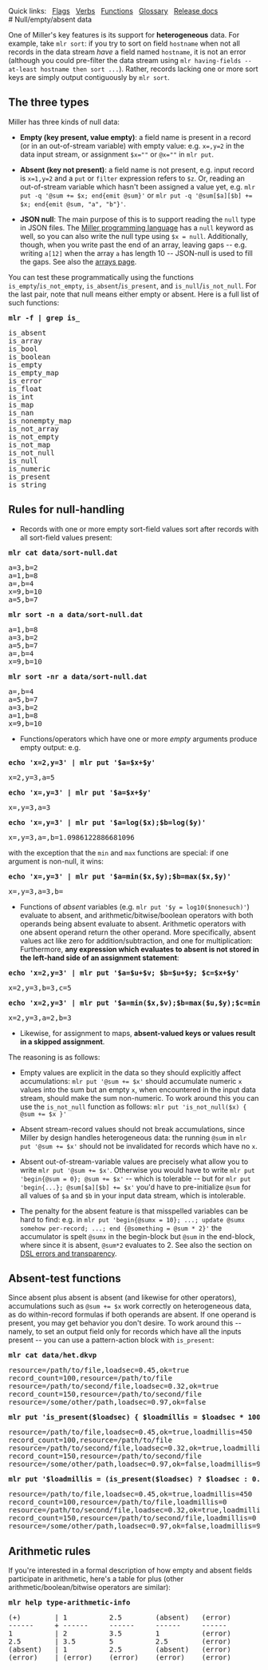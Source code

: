 <!---  PLEASE DO NOT EDIT DIRECTLY. EDIT THE .md.in FILE PLEASE. --->
<div>
<span class="quicklinks">
Quick links:
&nbsp;
<a class="quicklink" href="../reference-main-flag-list/index.html">Flags</a>
&nbsp;
<a class="quicklink" href="../reference-verbs/index.html">Verbs</a>
&nbsp;
<a class="quicklink" href="../reference-dsl-builtin-functions/index.html">Functions</a>
&nbsp;
<a class="quicklink" href="../glossary/index.html">Glossary</a>
&nbsp;
<a class="quicklink" href="../release-docs/index.html">Release docs</a>
</span>
</div>
# Null/empty/absent data

One of Miller's key features is its support for **heterogeneous** data.  For example, take `mlr sort`: if you try to sort on field `hostname` when not all records in the data stream *have* a field named `hostname`, it is not an error (although you could pre-filter the data stream using `mlr having-fields --at-least hostname then sort ...`).  Rather, records lacking one or more sort keys are simply output contiguously by `mlr sort`.

## The three types

Miller has three kinds of null data:

* **Empty (key present, value empty)**: a field name is present in a record (or in an out-of-stream variable) with empty value: e.g. `x=,y=2` in the data input stream, or assignment `$x=""` or `@x=""` in `mlr put`.

* **Absent (key not present)**: a field name is not present, e.g. input record is `x=1,y=2` and a `put` or `filter` expression refers to `$z`. Or, reading an out-of-stream variable which hasn't been assigned a value yet, e.g.  `mlr put -q '@sum += $x; end{emit @sum}'` or `mlr put -q '@sum[$a][$b] += $x; end{emit @sum, "a", "b"}'`.

* **JSON null**: The main purpose of this is to support reading the `null` type in JSON files. The [Miller programming language](miller-programming-language.md) has a `null` keyword as well, so you can also write the null type using `$x = null`. Additionally, though, when you write past the end of an array, leaving gaps -- e.g. writing `a[12]` when the array `a` has length 10 -- JSON-null is used to fill the gaps. See also the [arrays page](reference-main-arrays.md#auto-extend-and-null-gaps).

You can test these programmatically using the functions `is_empty`/`is_not_empty`, `is_absent`/`is_present`, and `is_null`/`is_not_null`. For the last pair, note that null means either empty or absent. Here is a full list of such functions:

<pre class="pre-highlight-in-pair">
<b>mlr -f | grep is_</b>
</pre>
<pre class="pre-non-highlight-in-pair">
is_absent
is_array
is_bool
is_boolean
is_empty
is_empty_map
is_error
is_float
is_int
is_map
is_nan
is_nonempty_map
is_not_array
is_not_empty
is_not_map
is_not_null
is_null
is_numeric
is_present
is_string
</pre>

## Rules for null-handling

* Records with one or more empty sort-field values sort after records with all sort-field values present:

<pre class="pre-highlight-in-pair">
<b>mlr cat data/sort-null.dat</b>
</pre>
<pre class="pre-non-highlight-in-pair">
a=3,b=2
a=1,b=8
a=,b=4
x=9,b=10
a=5,b=7
</pre>

<pre class="pre-highlight-in-pair">
<b>mlr sort -n a data/sort-null.dat</b>
</pre>
<pre class="pre-non-highlight-in-pair">
a=1,b=8
a=3,b=2
a=5,b=7
a=,b=4
x=9,b=10
</pre>

<pre class="pre-highlight-in-pair">
<b>mlr sort -nr a data/sort-null.dat</b>
</pre>
<pre class="pre-non-highlight-in-pair">
a=,b=4
a=5,b=7
a=3,b=2
a=1,b=8
x=9,b=10
</pre>

* Functions/operators which have one or more *empty* arguments produce empty output: e.g.

<pre class="pre-highlight-in-pair">
<b>echo 'x=2,y=3' | mlr put '$a=$x+$y'</b>
</pre>
<pre class="pre-non-highlight-in-pair">
x=2,y=3,a=5
</pre>

<pre class="pre-highlight-in-pair">
<b>echo 'x=,y=3' | mlr put '$a=$x+$y'</b>
</pre>
<pre class="pre-non-highlight-in-pair">
x=,y=3,a=3
</pre>

<pre class="pre-highlight-in-pair">
<b>echo 'x=,y=3' | mlr put '$a=log($x);$b=log($y)'</b>
</pre>
<pre class="pre-non-highlight-in-pair">
x=,y=3,a=,b=1.0986122886681096
</pre>

with the exception that the `min` and `max` functions are special: if one argument is non-null, it wins:

<pre class="pre-highlight-in-pair">
<b>echo 'x=,y=3' | mlr put '$a=min($x,$y);$b=max($x,$y)'</b>
</pre>
<pre class="pre-non-highlight-in-pair">
x=,y=3,a=3,b=
</pre>

* Functions of *absent* variables (e.g. `mlr put '$y = log10($nonesuch)'`) evaluate to absent, and arithmetic/bitwise/boolean operators with both operands being absent evaluate to absent. Arithmetic operators with one absent operand return the other operand. More specifically, absent values act like zero for addition/subtraction, and one for multiplication: Furthermore, **any expression which evaluates to absent is not stored in the left-hand side of an assignment statement**:

<pre class="pre-highlight-in-pair">
<b>echo 'x=2,y=3' | mlr put '$a=$u+$v; $b=$u+$y; $c=$x+$y'</b>
</pre>
<pre class="pre-non-highlight-in-pair">
x=2,y=3,b=3,c=5
</pre>

<pre class="pre-highlight-in-pair">
<b>echo 'x=2,y=3' | mlr put '$a=min($x,$v);$b=max($u,$y);$c=min($u,$v)'</b>
</pre>
<pre class="pre-non-highlight-in-pair">
x=2,y=3,a=2,b=3
</pre>

* Likewise, for assignment to maps, **absent-valued keys or values result in a skipped assignment**.

The reasoning is as follows:

* Empty values are explicit in the data so they should explicitly affect accumulations: `mlr put '@sum += $x'` should accumulate numeric `x` values into the sum but an empty `x`, when encountered in the input data stream, should make the sum non-numeric. To work around this you can use the `is_not_null` function as follows: `mlr put 'is_not_null($x) { @sum += $x }'`

* Absent stream-record values should not break accumulations, since Miller by design handles heterogeneous data: the running `@sum` in `mlr put '@sum += $x'` should not be invalidated for records which have no `x`.

* Absent out-of-stream-variable values are precisely what allow you to write `mlr put '@sum += $x'`. Otherwise you would have to write `mlr put 'begin{@sum = 0}; @sum += $x'` -- which is tolerable -- but for `mlr put 'begin{...}; @sum[$a][$b] += $x'` you'd have to pre-initialize `@sum` for all values of `$a` and `$b` in your input data stream, which is intolerable.

* The penalty for the absent feature is that misspelled variables can be hard to find: e.g. in `mlr put 'begin{@sumx = 10}; ...; update @sumx somehow per-record; ...; end {@something = @sum * 2}'` the accumulator is spelt `@sumx` in the begin-block but `@sum` in the end-block, where since it is absent, `@sum*2` evaluates to 2. See also the section on [DSL errors and transparency](reference-dsl-errors.md).

## Absent-test functions

Since absent plus absent is absent (and likewise for other operators), accumulations such as `@sum += $x` work correctly on heterogeneous data, as do within-record formulas if both operands are absent. If one operand is present, you may get behavior you don't desire.  To work around this -- namely, to set an output field only for records which have all the inputs present -- you can use a pattern-action block with `is_present`:

<pre class="pre-highlight-in-pair">
<b>mlr cat data/het.dkvp</b>
</pre>
<pre class="pre-non-highlight-in-pair">
resource=/path/to/file,loadsec=0.45,ok=true
record_count=100,resource=/path/to/file
resource=/path/to/second/file,loadsec=0.32,ok=true
record_count=150,resource=/path/to/second/file
resource=/some/other/path,loadsec=0.97,ok=false
</pre>

<pre class="pre-highlight-in-pair">
<b>mlr put 'is_present($loadsec) { $loadmillis = $loadsec * 1000 }' data/het.dkvp</b>
</pre>
<pre class="pre-non-highlight-in-pair">
resource=/path/to/file,loadsec=0.45,ok=true,loadmillis=450
record_count=100,resource=/path/to/file
resource=/path/to/second/file,loadsec=0.32,ok=true,loadmillis=320
record_count=150,resource=/path/to/second/file
resource=/some/other/path,loadsec=0.97,ok=false,loadmillis=970
</pre>

<pre class="pre-highlight-in-pair">
<b>mlr put '$loadmillis = (is_present($loadsec) ? $loadsec : 0.0) * 1000' data/het.dkvp</b>
</pre>
<pre class="pre-non-highlight-in-pair">
resource=/path/to/file,loadsec=0.45,ok=true,loadmillis=450
record_count=100,resource=/path/to/file,loadmillis=0
resource=/path/to/second/file,loadsec=0.32,ok=true,loadmillis=320
record_count=150,resource=/path/to/second/file,loadmillis=0
resource=/some/other/path,loadsec=0.97,ok=false,loadmillis=970
</pre>

## Arithmetic rules

If you're interested in a formal description of how empty and absent fields participate in arithmetic, here's a table for plus (other arithmetic/boolean/bitwise operators are similar):

<pre class="pre-highlight-in-pair">
<b>mlr help type-arithmetic-info</b>
</pre>
<pre class="pre-non-highlight-in-pair">
(+)        | 1          2.5        (absent)   (error)   
------     + ------     ------     ------     ------    
1          | 2          3.5        1          (error)   
2.5        | 3.5        5          2.5        (error)   
(absent)   | 1          2.5        (absent)   (error)   
(error)    | (error)    (error)    (error)    (error)   
</pre>
